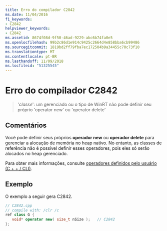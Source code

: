 ```yaml
---
title: Erro do compilador C2842
ms.date: 11/04/2016
f1_keywords:
- C2842
helpviewer_keywords:
- C2842
ms.assetid: 8674f08d-9f50-46ad-9229-abc6b74fa0e5
ms.openlocfilehash: 99b2c86d1e914c9425c2664d4e858bba6cb99486
ms.sourcegitcommit: 1819bd2ff79fba7ec172504b9a34455c70c73f10
ms.translationtype: MT
ms.contentlocale: pt-BR
ms.lasthandoff: 11/09/2018
ms.locfileid: "51325545"
---
```

# <a name="compiler-error-c2842"></a>Erro do compilador C2842

> '*classe*': um gerenciado ou o tipo de WinRT não pode definir seu próprio 'operator new' ou 'operator delete'

## <a name="remarks"></a>Comentários

Você pode definir seus próprios **operador new** ou **operador delete** para gerenciar a alocação de memória no heap nativo. No entanto, as classes de referência não é possível definir esses operadores, pois eles só serão alocados no heap gerenciado.

Para obter mais informações, consulte [operadores definidos pelo usuário (C + + / CLI)](../../dotnet/user-defined-operators-cpp-cli.md).

## <a name="example"></a>Exemplo

O exemplo a seguir gera C2842.

```cpp
// C2842.cpp
// compile with: /clr /c
ref class G {
   void* operator new( size_t nSize );   // C2842
};
```
